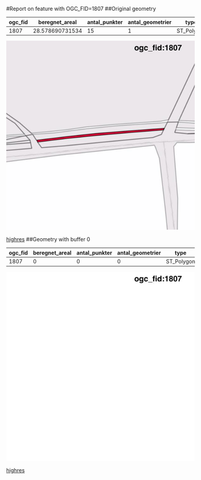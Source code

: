 #Report on feature with OGC_FID=1807
##Original geometry



| ogc_fid | beregnet_areal  | antal_punkter | antal_geometrier |    type    |
|---------|-----------------|---------------|------------------|------------|
|    1807 | 28.578690731534 |            15 |                1 | ST_Polygon|
![geom](../images/1807_invalid.jpg)


[highres](https://raw.githubusercontent.com/Septima/herlev/master/images/1807_invalid.jpg)
##Geometry with buffer 0



| ogc_fid | beregnet_areal | antal_punkter | antal_geometrier |    type    |
|---------|----------------|---------------|------------------|------------|
|    1807 |              0 |             0 |                0 | ST_Polygon|
![geom](../images/1807_buffer0.jpg)


[highres](https://raw.githubusercontent.com/Septima/herlev/master/images/1807_buffer0_highres.jpg)
